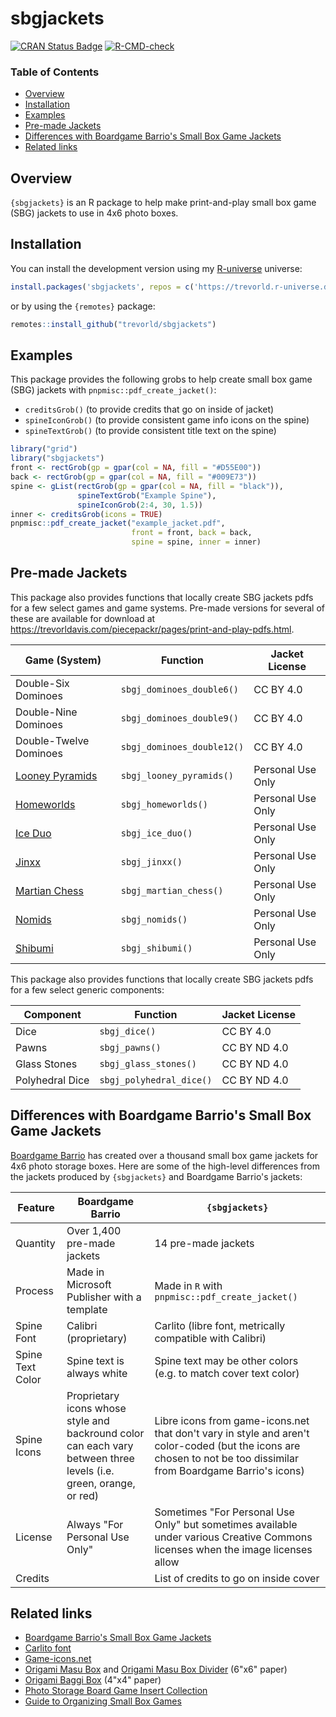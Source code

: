 # sbgjackets

[![CRAN Status Badge](https://www.r-pkg.org/badges/version/sbgjackets)](https://cran.r-project.org/package=sbgjackets)
[![R-CMD-check](https://github.com/trevorld/sbgjackets/actions/workflows/R-CMD-check.yaml/badge.svg?branch=main)](https://github.com/trevorld/sbgjackets/actions)

### Table of Contents

* [Overview](#overview)
* [Installation](#installation)
* [Examples](#examples)
* [Pre-made Jackets](#premade)
* [Differences with Boardgame Barrio's Small Box Game Jackets](#barrio)
* [Related links](#related)

## <a name="overview">Overview</a>

`{sbgjackets}` is an R package to help make print-and-play small box game (SBG) jackets to use in 4x6 photo boxes.

## <a name="installation">Installation</a>

You can install the development version using my [R-universe](https://ropensci.org/r-universe/) universe:


``` r
install.packages('sbgjackets', repos = c('https://trevorld.r-universe.dev', 'https://cloud.r-project.org'))
```

or by using the `{remotes}` package:


``` r
remotes::install_github("trevorld/sbgjackets")
```

## <a name="examples">Examples</a>

This package provides the following grobs to help create small box game (SBG) jackets with `pnpmisc::pdf_create_jacket()`:

  + `creditsGrob()` (to provide credits that go on inside of jacket)
  + `spineIconGrob()` (to provide consistent game info icons on the spine)
  + `spineTextGrob()` (to provide consistent title text on the spine)


``` r
library("grid")
library("sbgjackets")
front <- rectGrob(gp = gpar(col = NA, fill = "#D55E00"))
back <- rectGrob(gp = gpar(col = NA, fill = "#009E73"))
spine <- gList(rectGrob(gp = gpar(col = NA, fill = "black")),
               spineTextGrob("Example Spine"),
               spineIconGrob(2:4, 30, 1.5))
inner <- creditsGrob(icons = TRUE)
pnpmisc::pdf_create_jacket("example_jacket.pdf",
                           front = front, back = back,
                           spine = spine, inner = inner)
```

## <a name="premade">Pre-made Jackets</a>

This package also provides functions that locally create SBG jackets pdfs for a few select games and game systems.  Pre-made versions for several of these are available for download at <https://trevorldavis.com/piecepackr/pages/print-and-play-pdfs.html>.

| Game (System) | Function | Jacket License |
| --- | --- | --- |
| Double-Six Dominoes | `sbgj_dominoes_double6()` | CC BY 4.0 |
| Double-Nine Dominoes | `sbgj_dominoes_double9()` | CC BY 4.0 |
| Double-Twelve Dominoes | `sbgj_dominoes_double12()` | CC BY 4.0 |
| [Looney Pyramids](https://www.looneylabs.com/pyramids-home) | `sbgj_looney_pyramids()` | Personal Use Only |
| [Homeworlds](https://www.looneylabs.com/games/homeworlds) | `sbgj_homeworlds()` | Personal Use Only |
| [Ice Duo](https://www.looneylabs.com/games/ice-duo) | `sbgj_ice_duo()` | Personal Use Only |
| [Jinxx](https://www.looneylabs.com/games/jinxx) | `sbgj_jinxx()` | Personal Use Only |
| [Martian Chess](https://www.looneylabs.com/games/martian-chess) | `sbgj_martian_chess()` | Personal Use Only |
| [Nomids](https://www.looneylabs.com/games/nomids) | `sbgj_nomids()` | Personal Use Only |
| [Shibumi](https://cambolbro.com/games/shibumi/) | `sbgj_shibumi()` | Personal Use Only |

This package also provides functions that locally create SBG jackets pdfs for a few select generic components:

| Component | Function | Jacket License |
| --- | --- | --- |
| Dice | `sbgj_dice()` | CC BY 4.0 |
| Pawns | `sbgj_pawns()` | CC BY ND 4.0 |
| Glass Stones | `sbgj_glass_stones()` | CC BY ND 4.0 |
| Polyhedral Dice | `sbgj_polyhedral_dice()` | CC BY ND 4.0 |


## <a name="barrio">Differences with Boardgame Barrio's Small Box Game Jackets</a>

[Boardgame Barrio](https://sites.google.com/view/boardgamebarrio) has created over a thousand small box game jackets for 4x6 photo storage boxes.  Here are some of the high-level differences from the jackets produced by `{sbgjackets}` and Boardgame Barrio's jackets:

| Feature | Boardgame Barrio | `{sbgjackets}` |
| --- | --- | --- |
| Quantity | Over 1,400 pre-made jackets | 14 pre-made jackets |
| Process | Made in Microsoft Publisher with a template | Made in `R` with `pnpmisc::pdf_create_jacket()` |
| Spine Font | Calibri (proprietary) | Carlito (libre font, metrically compatible with Calibri) |
| Spine Text Color | Spine text is always white | Spine text may be other colors (e.g. to match cover text color) |
| Spine Icons | Proprietary icons whose style and backround color can each vary between three levels (i.e. green, orange, or red) | Libre icons from game-icons.net that don't vary in style and aren't color-coded (but the icons are chosen to not be too dissimilar from Boardgame Barrio's icons) |
| License | Always "For Personal Use Only" | Sometimes "For Personal Use Only" but sometimes available under various Creative Commons licenses when the image licenses allow |
| Credits | | List of credits to go on inside cover |

## <a name="related">Related links</a>

* [Boardgame Barrio's Small Box Game Jackets](https://sites.google.com/view/boardgamebarrio)
* [Carlito font](https://fonts.google.com/specimen/Carlito)
* [Game-icons.net](https://game-icons.net)
* [Origami Masu Box](https://www.paperkawaii.com/origami-photo-tutorials/masu-box/) and [Origami Masu Box Divider](https://www.paperkawaii.com/origami-photo-tutorials/masu-box-divider/) (6"x6" paper)
* [Origami Baggi Box](http://www.origami-instructions.com/origami-baggi-box.html) (4"x4" paper)
* [Photo Storage Board Game Insert Collection](https://www.reddit.com/r/boardgames/comments/vs6b6q/photo_storage_board_game_insert_collection/)
* [Guide to Organizing Small Box Games](https://web.archive.org/web/20220711005902/https://www.kenkuhn.me/l/guide-to-organizing-small-box-games/)
